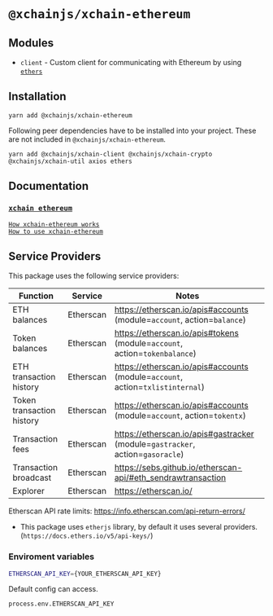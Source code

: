 # `@xchainjs/xchain-ethereum`

## Modules

- `client` - Custom client for communicating with Ethereum by using [`ethers`](https://github.com/ethers-io/ethers.js)

## Installation

```
yarn add @xchainjs/xchain-ethereum
```

Following peer dependencies have to be installed into your project. These are not included in `@xchainjs/xchain-ethereum`.

```
yarn add @xchainjs/xchain-client @xchainjs/xchain-crypto @xchainjs/xchain-util axios ethers
```

## Documentation

### [`xchain ethereum`](http://docs.xchainjs.org/xchain-client/xchain-ethereum/)

[`How xchain-ethereum works`](http://docs.xchainjs.org/xchain-client/xchain-ethereum/how-it-works.html)\
[`How to use xchain-ethereum`](http://docs.xchainjs.org/xchain-client/xchain-ethereum/how-to-use.html)

## Service Providers

This package uses the following service providers:

| Function                  | Service   | Notes                                                                          |
| ------------------------- | --------- | ------------------------------------------------------------------------------ |
| ETH balances              | Etherscan | https://etherscan.io/apis#accounts (module=`account`, action=`balance`)        |
| Token balances            | Etherscan | https://etherscan.io/apis#tokens (module=`account`, action=`tokenbalance`)     |
| ETH transaction history   | Etherscan | https://etherscan.io/apis#accounts (module=`account`, action=`txlistinternal`) |
| Token transaction history | Etherscan | https://etherscan.io/apis#accounts (module=`account`, action=`tokentx`)        |
| Transaction fees          | Etherscan | https://etherscan.io/apis#gastracker (module=`gastracker`, action=`gasoracle`) |
| Transaction broadcast     | Etherscan | https://sebs.github.io/etherscan-api/#eth_sendrawtransaction                   |
| Explorer                  | Etherscan | https://etherscan.io/                                                          |

Etherscan API rate limits: https://info.etherscan.com/api-return-errors/

- This package uses `etherjs` library, by default it uses several providers. (`https://docs.ethers.io/v5/api-keys/`)

### Enviroment variables

```sh
ETHERSCAN_API_KEY={YOUR_ETHERSCAN_API_KEY}
```

Default config can access.

```sh
process.env.ETHERSCAN_API_KEY
```
